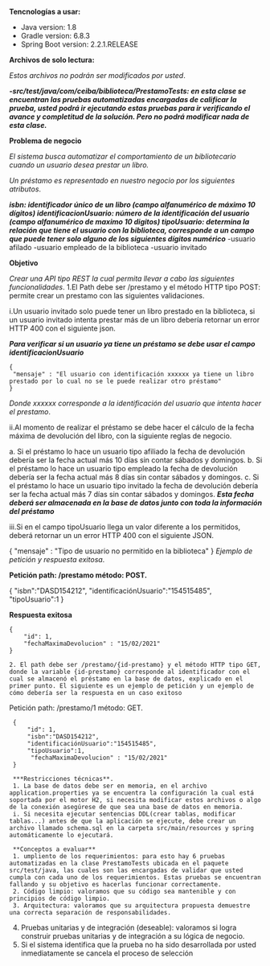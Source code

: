 **Tencnologías a usar:**

- Java version: 1.8
- Gradle version: 6.8.3
- Spring Boot version: 2.2.1.RELEASE

**Archivos de solo lectura:** 

*Estos archivos no podrán ser modificados por usted*.

***-src/test/java/com/ceiba/biblioteca/PrestamoTests: en esta clase se encuentran las pruebas automatizadas encargadas de calificar la prueba, usted podrá ir ejecutando estas pruebas para ir verificando el avance y completitud de la solución. Pero no podrá modificar nada de esta clase.***

**Problema de negocio**

*El sistema busca automatizar el comportamiento de un bibliotecario cuando un usuario desea prestar un libro.*

*Un préstamo es representado en nuestro negocio por los siguientes atributos*.

***isbn: identificador único de un libro (campo alfanumérico de máximo 10 dígitos)
identificacionUsuario: número de la identificación del usuario (campo alfanumérico de maximo 10 digitos)
tipoUsuario: determina la relación que tiene el usuario con la biblioteca, corresponde a un campo que puede tener solo alguno de los siguientes dígitos numérico***
-usuario afilado
-usuario empleado de la biblioteca
-usuario invitado


**Objetivo**

*Crear una API tipo REST la cual permita llevar a cabo las siguientes funcionalidades*.
1.El Path debe ser /prestamo y el método HTTP tipo POST: permite crear un prestamo con las siguientes validaciones.

i.Un usuario invitado solo puede tener un libro prestado en la biblioteca, si un usuario invitado intenta prestar más de un libro debería retornar un error HTTP 400 con el siguiente json.

***Para verificar si un usuario ya tiene un préstamo se debe usar el campo identificacionUsuario***

    {
     "mensaje" : "El usuario con identificación xxxxxx ya tiene un libro prestado por lo cual no se le puede realizar otro préstamo"
    }
*Donde xxxxxx corresponde a la identificación del usuario que intenta hacer el prestamo*.

ii.Al momento de realizar el préstamo se debe hacer el cálculo de la fecha máxima de devolución del libro, con la siguiente reglas de negocio.

a. Si el préstamo lo hace un usuario tipo afiliado la fecha de devolución debería ser la fecha actual más 10 días sin contar sábados y domingos.
b. Si el préstamo lo hace un usuario tipo empleado la fecha de devolución debería ser la fecha actual más 8 días sin contar sábados y domingos.
c. Si el préstamo lo hace un usuario tipo invitado la fecha de devolución debería ser la fecha actual más 7 días sin contar sábados y domingos.
***Esta fecha deberá ser almacenada en la base de datos junto con toda la información del préstamo***

iii.Si en el campo tipoUsuario llega un valor diferente a los permitidos, deberá retornar un un error HTTP 400 con el siguiente JSON.

{
      "mensaje" : "Tipo de usuario no permitido en la biblioteca"
}
*Ejemplo de petición y respuesta exitosa*.

****Petición path: /prestamo método: POST.****

 {
     "isbn":"DASD154212",
     "identificaciónUsuario":"154515485",
     "tipoUsuario":1
 }
 
 ****Respuesta exitosa****
 
    {
        "id": 1,
        "fechaMaximaDevolucion" : "15/02/2021"
    }
    
    2. El path debe ser /prestamo/{id-prestamo} y el método HTTP tipo GET, donde la variable {id-prestamo} corresponde al identificador con el cual se almacenó el préstamo en la base de datos, explicado en el primer punto. El siguiente es un ejemplo de petición y un ejemplo de cómo debería ser la respuesta en un caso exitoso
Petición path: /prestamo/1 método: GET.

     {
         "id": 1,	
         "isbn":"DASD154212",
         "identificaciónUsuario":"154515485",
         "tipoUsuario":1,
          "fechaMaximaDevolucion" : "15/02/2021"
     }
     
     ***Restricciones técnicas**.
     1. La base de datos debe ser en memoria, en el archivo application.properties ya se encuentra la configuración la cual está soportada por el motor H2, si necesita modificar estos archivos o algo de la conexión asegúrese de que sea una base de datos en memoria.
     i. Si necesita ejecutar sentencias DDL(crear tablas, modificar tablas...) antes de que la aplicación se ejecute, debe crear un archivo llamado schema.sql en la carpeta src/main/resources y spring automáticamente lo ejecutará.
     
     **Conceptos a evaluar**
     1. umpliento de los requerimientos: para esto hay 6 pruebas automatizadas en la clase PrestamoTests ubicada en el paquete src/test/java, las cuales son las encargadas de validar que usted cumpla con cada uno de los requerimientos. Estas pruebas se encuentran fallando y su objetivo es hacerlas funcionar correctamente.
     2. Código limpio: valoramos que su código sea mantenible y con principios de código limpio.
     3. Arquitectura: valoramos que su arquitectura propuesta demuestre una correcta separación de responsabilidades.
     
4. Pruebas unitarias y de integración (deseable): valoramos si logra construir pruebas unitarias y de integración a su lógica de negocio.
5. Si el sistema identifica que la prueba no ha sido desarrollada por usted inmediatamente se cancela el proceso de selección
     
     
     



